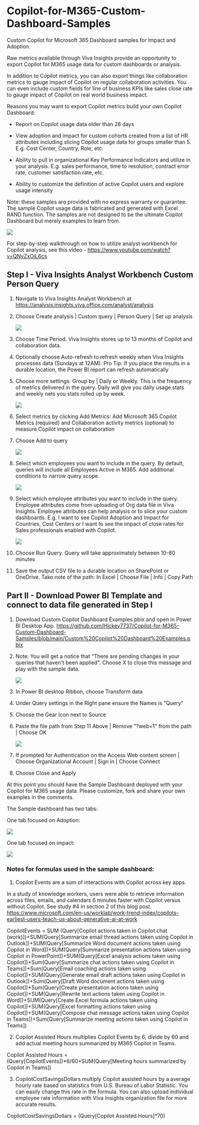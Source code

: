 # Copilot-for-M365-Custom-Dashboard-Samples
Custom Copilot for Microsoft 365 Dashboard samples for Impact and Adoption.

Raw metrics available through Viva Insights provide an opportunity to export Copilot for M365 usage data for custom dashboards or analysis.

In addition to Copilot metrics, you can also export things like collaboration metrics to gauge impact of Copilot on regular collaboration activities.  You can even include custom fields for line of business KPIs like sales close rate to gauge impact of Copilot on real world business impact.

Reasons you may want to export Copilot metrics build your own Copilot Dashboard:

* Report on Copilot usage data older than 28 days

* View adoption and impact for custom cohorts created from a list of HR attributes including slicing Copilot usage data for groups smaller than 5. E.g. Cost Center, Country, Role, etc.

* Ability to pull in organizational Key Performance Indicators and utilize in your analysis.  E.g. sales performance, time to resolution, contract error rate, customer satisfaction rate, etc.

* Ability to customize the definition of active Copilot users and explore usage intensity

Note:  these samples are provided with no express warranty or guarantee.  The sample Copilot usage data is fabricated and generated with Excel RAND function.  The samples are not designed to be the ultimate Copilot Dashboard but merely examples to learn from.

   ![](https://github.com/Hickey7737/Copilot-for-M365-Custom-Dashboard-Samples/blob/main/video.jpg)
   
For step-by-step walkthrough on how to utilize analyst workbench for Copilot analysis, see this video - https://www.youtube.com/watch?v=QNyZxOiL6cs

## Step I - Viva Insights Analyst Workbench Custom Person Query 

1. Navigate to Viva Insights Analyst Workbench at https://analysis.insights.viva.office.com/analyst/analysis
2. Choose Create analysis | Custom query | Person Query | Set up analysis

   ![](https://github.com/Hickey7737/Copilot-for-M365-Custom-Dashboard-Samples/blob/main/createanalysis.jpg)
   
3. Choose Time Period.  Viva Insights stores up to 13 months of Copilot and collaboration data.  
4. Optionally choose Auto-refresh to refresh weekly when Viva Insights processes data (Sundays at 12AM).  Pro Tip: If you place the results in a durable location, the Power BI report can refresh automatically
5. Choose more settings:  Group by | Daily or Weekly.  This is the frequency of metrics delivered in the query.  Daily will give you daily usage stats and weekly nets you stats rolled up by week.

   ![](https://github.com/Hickey7737/Copilot-for-M365-Custom-Dashboard-Samples/blob/main/queryoptions.jpg)
   
6. Select metrics by clicking Add Metrics:  Add Microsoft 365 Copilot Metrics (required) and Collaboration activity metrics (optional) to measure Copilot impact on collaboration
7. Choose Add to query

   ![](https://github.com/Hickey7737/Copilot-for-M365-Custom-Dashboard-Samples/blob/main/select%20metrics.jpg)
    
8. Select which employees you want to include in the query.  By default, queries will include all Employees Active in M365.  Add additional conditions to narrow query scope.

   ![](https://github.com/Hickey7737/Copilot-for-M365-Custom-Dashboard-Samples/blob/main/select%20emps.jpg)

9. Select which employee attributes you want to include in the query.  Employee attributes come from uploading of Org data file in Viva Insights.  Employee attributes can help analysis or to slice your custom dashboards.  E.g. I want to see Copilot Adoption and Impact for Countries, Cost Centers or I want to see the impact of close rates for Sales professionals enabled with Copilot.

   ![](https://github.com/Hickey7737/Copilot-for-M365-Custom-Dashboard-Samples/blob/main/emp%20attribs.jpg)

10. Choose Run Query.  Query will take approximately between 10-60 minutes
11. Save the output CSV file to a durable location on SharePoint or OneDrive.  Take note of the path: In Excel | Choose File | Info | Copy Path 

## Part II - Download Power BI Template and connect to data file generated in Step I

1. Download Custom Copilot Dashboard Examples.pbix and open in Power BI Desktop App.  https://github.com/Hickey7737/Copilot-for-M365-Custom-Dashboard-Samples/blob/main/Custom%20Copilot%20Dashboard%20Examples.pbix
2. Note: You will get a notice that "There are pending changes in your queries that haven't been applied".  Choose X to close this message and play with the sample data.

   ![](https://github.com/Hickey7737/Copilot-for-M365-Custom-Dashboard-Samples/blob/main/Apply%20changes.jpg)

4.	In Power BI desktop Ribbon, choose Transform data
5.	Under Query settings in the Right pane ensure the Names is "Query"
6.	Choose the Gear Icon next to Source
7.	Paste the file path from Step 11 Above | Remove "?web=1" from the path | Choose OK

  	![](https://github.com/Hickey7737/Copilot-for-M365-Custom-Dashboard-Samples/blob/main/data%20source.jpg)
   
7.	If prompted for Authentication on the Access Web content screen | Choose Organizational Account | Sign in | Choose Connect
8.	Choose Close and Apply

At this point you should have the Sample Dashboard deployed with your Copilot for M365 usage data.  Please customize, fork and share your own examples in the comments.

The Sample dashboard has two tabs:

One tab focused on Adoption:

   ![](https://github.com/Hickey7737/Copilot-for-M365-Custom-Dashboard-Samples/blob/main/adoption.jpg)

One tab focused on impact:

   ![](https://github.com/Hickey7737/Copilot-for-M365-Custom-Dashboard-Samples/blob/main/impact.jpg)

### Notes for formulas used in the sample dashboard:

1. Copilot Events are a sum of interactions with Copilot across key apps.  

In a study of knowledge workers, users were able to retrieve information across files, emails, and calendars 6 minutes faster with Copilot versus without Copilot. See study #4 in section 2 of this blog post. https://www.microsoft.com/en-us/worklab/work-trend-index/copilots-earliest-users-teach-us-about-generative-ai-at-work

CopilotEvents = SUM (Query[Copilot actions taken in Copilot chat (work)])+SUM(Query[Summarize email thread actions taken using Copilot in Outlook])+SUM(Query[Summarize Word document actions taken using Copilot in Word])+SUM(Query[Summarize presentation actions taken using Copilot in PowerPoint])+SUM(Query[Excel analysis actions taken using Copilot])+Sum(Query[Summarize chat actions taken using Copilot in Teams])+Sum(Query[Email coaching actions taken using Copilot])+SUM(Query[Generate email draft actions taken using Copilot in Outlook])+Sum(Query[Draft Word document actions taken using Copilot])+Sum(Query[Create presentation actions taken using Copilot])+SUM(Query[Rewrite text actions taken using Copilot in Word])+SUM(Query[Create Excel formula actions taken using Copilot])+SUM(Query[Excel formatting actions taken using Copilot])+SUM(Query[Compose chat message actions taken using Copilot in Teams])+Sum(Query[Summarize meeting actions taken using Copilot in Teams])

2. Copilot Assisted Hours multiplies Copilot Events by 6, divide by 60 and add actual meeting hours summarized by M365 Copilot in Teams.

Copilot Assisted Hours = (Query[CopilotEvents])*6/60+SUM(Query[Meeting hours summarized by Copilot in Teams])

3. CopilotCostSavingsDollars multiply Copilot assisted hours by a average hourly rate based on statistics from U.S. Bureau of Labor Statistic.  You can easily change this rate in the formula.  You can also upload individual employee rate information with Viva Insights organization file for more accurate results.

CopilotCostSavingsDollars = (Query[Copilot Assisted Hours]*70)
